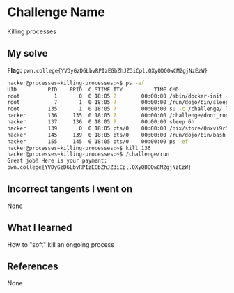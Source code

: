 # Challenge Name
Killing processes

## My solve
**Flag:** `pwn.college{YVDyGzD6LbvRPIzEGbZhJZ3iCpl.QXyQDO0wCM2gjNzEzW}`

```bash
hacker@processes~killing-processes:~$ ps -ef
UID          PID    PPID  C STIME TTY          TIME CMD
root           1       0  0 18:05 ?        00:00:00 /sbin/docker-init -- /nix/var/nix/profiles/dojo-workspace/bin/dojo-i
root           7       1  0 18:05 ?        00:00:00 /run/dojo/bin/sleep 6h
root         135       1  0 18:05 ?        00:00:00 su -c /challenge/.launcher hacker
hacker       136     135  0 18:05 ?        00:00:00 /challenge/dont_run
hacker       137     136  0 18:05 ?        00:00:00 sleep 6h
hacker       139       0  0 18:05 pts/0    00:00:00 /nix/store/0nxvi9r5ymdlr2p24rjj9qzyms72zld1-bash-interactive-5.2p37/
hacker       145     139  0 18:05 pts/0    00:00:00 /run/dojo/bin/bash --login
hacker       155     145  0 18:05 pts/0    00:00:00 ps -ef
hacker@processes~killing-processes:~$ kill 136
hacker@processes~killing-processes:~$ /challenge/run
Great job! Here is your payment:
pwn.college{YVDyGzD6LbvRPIzEGbZhJZ3iCpl.QXyQDO0wCM2gjNzEzW}
```
## Incorrect tangents I went on
None

## What I learned
How to "soft" kill an ongoing process

## References 
None
